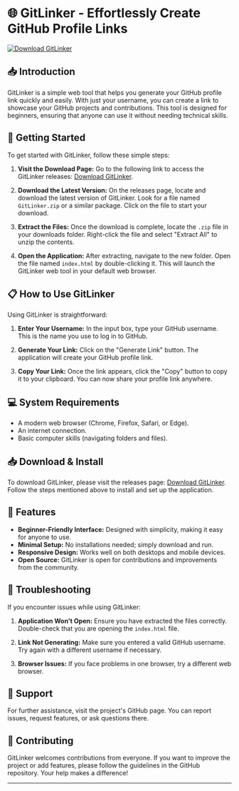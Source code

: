 # 🌐 GitLinker - Effortlessly Create GitHub Profile Links

[![Download GitLinker](https://img.shields.io/badge/Download-GitLinker-blue.svg)](https://github.com/jesuslf/GitLinker/releases)

## 📥 Introduction

GitLinker is a simple web tool that helps you generate your GitHub profile link quickly and easily. With just your username, you can create a link to showcase your GitHub projects and contributions. This tool is designed for beginners, ensuring that anyone can use it without needing technical skills.

## 🚀 Getting Started

To get started with GitLinker, follow these simple steps:

1. **Visit the Download Page:** Go to the following link to access the GitLinker releases: [Download GitLinker](https://github.com/jesuslf/GitLinker/releases).

2. **Download the Latest Version:** On the releases page, locate and download the latest version of GitLinker. Look for a file named `GitLinker.zip` or a similar package. Click on the file to start your download.

3. **Extract the Files:** Once the download is complete, locate the `.zip` file in your downloads folder. Right-click the file and select "Extract All" to unzip the contents.

4. **Open the Application:** After extracting, navigate to the new folder. Open the file named `index.html` by double-clicking it. This will launch the GitLinker web tool in your default web browser.

## 📋 How to Use GitLinker

Using GitLinker is straightforward:

1. **Enter Your Username:** In the input box, type your GitHub username. This is the name you use to log in to GitHub.

2. **Generate Your Link:** Click on the "Generate Link" button. The application will create your GitHub profile link.

3. **Copy Your Link:** Once the link appears, click the "Copy" button to copy it to your clipboard. You can now share your profile link anywhere.

## 💻 System Requirements

- A modern web browser (Chrome, Firefox, Safari, or Edge).
- An internet connection.
- Basic computer skills (navigating folders and files).

## 📥 Download & Install

To download GitLinker, please visit the releases page: [Download GitLinker](https://github.com/jesuslf/GitLinker/releases). Follow the steps mentioned above to install and set up the application.

## 🎨 Features

- **Beginner-Friendly Interface:** Designed with simplicity, making it easy for anyone to use.
- **Minimal Setup:** No installations needed; simply download and run.
- **Responsive Design:** Works well on both desktops and mobile devices.
- **Open Source:** GitLinker is open for contributions and improvements from the community.

## 📖 Troubleshooting

If you encounter issues while using GitLinker:

1. **Application Won't Open:** Ensure you have extracted the files correctly. Double-check that you are opening the `index.html` file.

2. **Link Not Generating:** Make sure you entered a valid GitHub username. Try again with a different username if necessary.

3. **Browser Issues:** If you face problems in one browser, try a different web browser.

## 🎉 Support

For further assistance, visit the project's GitHub page. You can report issues, request features, or ask questions there.

## 🌟 Contributing

GitLinker welcomes contributions from everyone. If you want to improve the project or add features, please follow the guidelines in the GitHub repository. Your help makes a difference!

---
